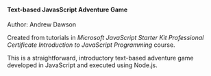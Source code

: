 #### Text-based JavasScript Adventure Game
Author: Andrew Dawson

Created from tutorials in _Microsoft JavaScript Starter Kit Professional Certificate_ _Introduction to JavaScript Programming_ course.

This is a straightforward, introductory text-based adventure game developed in JavaScript and executed using Node.js.
